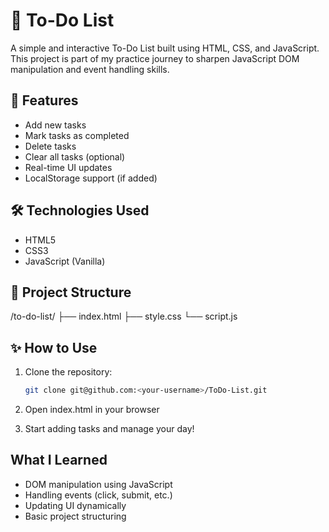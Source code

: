 # 📝 To-Do List
A simple and interactive To-Do List built using HTML, CSS, and JavaScript. This project is part of my practice journey to sharpen JavaScript DOM manipulation and event handling skills.

## 🚀 Features

- Add new tasks  
- Mark tasks as completed  
- Delete tasks  
- Clear all tasks (optional)  
- Real-time UI updates  
- LocalStorage support (if added)

## 🛠️ Technologies Used

- HTML5  
- CSS3  
- JavaScript (Vanilla)

## 📂 Project Structure
/to-do-list/ ├── index.html ├── style.css └── script.js

## ✨ How to Use

1. Clone the repository:
   ```bash
   git clone git@github.com:<your-username>/ToDo-List.git

2. Open index.html in your browser

3. Start adding tasks and manage your day!

## What I Learned
- DOM manipulation using JavaScript
- Handling events (click, submit, etc.)
- Updating UI dynamically
- Basic project structuring
